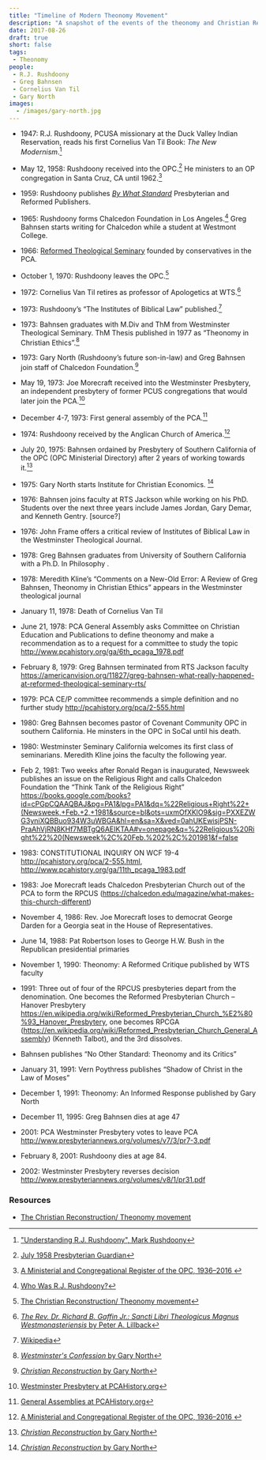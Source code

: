 ```yaml
---
title: "Timeline of Modern Theonomy Movement"
description: "A snapshot of the events of the theonomy and Christian Reconstruction movement from 1947 to 2001."
date: 2017-08-26
draft: true
short: false
tags:
 - Theonomy
people:
 - R.J. Rushdoony
 - Greg Bahnsen
 - Cornelius Van Til
 - Gary North
images:
  - /images/gary-north.jpg
---
```


* 1947: R.J. Rushdoony, PCUSA missionary at the Duck Valley Indian Reservation, reads his first Cornelius Van Til Book: _The New Modernism_.[^new-modernism]
* May 12, 1958: Rushdoony received into the OPC.[^opc] He ministers to an OP congregation in Santa Cruz, CA until 1962.[^opc-directory]
* 1959: Rushdoony publishes [_By What Standard_](https://chalcedon.edu/store/39973-by-what-standard) Presbyterian and Reformed Publishers.
* 1965: Rushdoony forms Chalcedon Foundation in Los Angeles.[^chalcedon] Greg Bahnsen starts writing for Chalcedon while a student at Westmont College.
* 1966: [Reformed Theological Seminary](https://en.wikipedia.org/wiki/Reformed_Theological_Seminary) founded by conservatives in the PCA.
* October 1, 1970: Rushdoony leaves the OPC.[^watson]
* 1972: Cornelius Van Til retires as professor of Apologetics at WTS.[^os]
* 1973: Rushdoony’s “The Institutes of Biblical Law” published.[^institutes]
* 1973: Bahnsen graduates with M.Div and ThM from Westminster Theological Seminary. ThM Thesis published in 1977 as “Theonomy in Christian Ethics”.[^westminsters-confession]
* 1973: Gary North (Rushdoony’s future son-in-law) and Greg Bahnsen join staff of Chalcedon Foundation.[^christian-reconstruction]
* May 19, 1973: Joe Morecraft received into the Westminster Presbytery, an independent presbytery of former PCUS congregations that would later join the PCA.[^pcahistory]
* December 4-7, 1973: First general assembly of the PCA.[^firstga]
* 1974: Rushdoony received by the Anglican Church of America.[^opc-directory]
* July 20, 1975: Bahnsen ordained by Presbytery of Southern California of the OPC (OPC Ministerial Directory) after 2 years of working towards it.[^christian-reconstruction]
* 1975: Gary North starts Institute for Christian Economics.
[^christian-reconstruction]
* 1976: Bahnsen joins faculty at RTS Jackson while working on his PhD. Students over the next three years include James Jordan, Gary Demar, and Kenneth Gentry. [source?]

* 1976: John Frame offers a critical review of Institutes of Biblical Law in the Westminster Theological Journal.
* 1978: Greg Bahnsen graduates from University of Southern California with a Ph.D. In Philosophy .
* 1978: Meredith Kline’s “Comments on a New-Old Error: A Review of Greg Bahnsen, Theonomy in Christian Ethics” appears in the Westminster theological journal
* January 11, 1978: Death of Cornelius Van Til
* June 21, 1978: PCA General Assembly asks Committee on Christian Education and Publications to define theonomy and make a recommendation as to a request for a committee to study the topic http://www.pcahistory.org/ga/6th_pcaga_1978.pdf
* February 8, 1979: Greg Bahnsen terminated from RTS Jackson faculty https://americanvision.org/11827/greg-bahnsen-what-really-happened-at-reformed-theological-seminary-rts/
* 1979: PCA CE/P committee recommends a simple definition and no further study http://pcahistory.org/pca/2-555.html
* 1980: Greg Bahnsen becomes pastor of Covenant Community OPC in southern California. He minsters in the OPC in SoCal until his death.
* 1980: Westminster Seminary California welcomes its first class of seminarians. Meredith Kline joins the faculty the following year.
* Feb 2, 1981: Two weeks after Ronald Regan is inaugurated, Newsweek publishes an issue on the Religious Right and calls Chalcedon Foundation the “Think Tank of the Religious Right” https://books.google.com/books?id=cPGpCQAAQBAJ&pg=PA1&lpg=PA1&dq=%22Religious+Right%22+(Newsweek,+Feb.+2,+1981&source=bl&ots=uxmOfXKlO9&sig=PXXEZWG3yniXQBBuo934W3uWBGA&hl=en&sa=X&ved=0ahUKEwisjPSN-PraAhVjRN8KHf7MBTgQ6AEIKTAA#v=onepage&q=%22Religious%20Right%22%20(Newsweek%2C%20Feb.%202%2C%201981&f=false
* 1983: CONSTITUTIONAL INQUIRY ON WCF 19-4 http://pcahistory.org/pca/2-555.html, http://www.pcahistory.org/ga/11th_pcaga_1983.pdf
* 1983: Joe Morecraft leads Chalcedon Presbyterian Church out of the PCA to form the RPCUS (https://chalcedon.edu/magazine/what-makes-this-church-different)
* November 4, 1986: Rev. Joe Morecraft loses to democrat George Darden for a Georgia seat in the House of Representatives.
* June 14, 1988: Pat Robertson loses to George H.W. Bush in the Republican presidential primaries
* November 1, 1990: Theonomy: A Reformed Critique published  by WTS faculty
* 1991: Three out of four of the RPCUS presbyteries depart from the denomination. One becomes the Reformed Presbyterian Church – Hanover Presbytery  https://en.wikipedia.org/wiki/Reformed_Presbyterian_Church_%E2%80%93_Hanover_Presbytery, one becomes RPCGA (https://en.wikipedia.org/wiki/Reformed_Presbyterian_Church_General_Assembly) (Kenneth Talbot), and the 3rd dissolves.
* Bahnsen publishes “No Other Standard: Theonomy and its Critics”
* January 31, 1991: Vern Poythress publishes “Shadow of Christ in the Law of Moses”
* December 1, 1991: Theonomy: An Informed Response published by Gary North
* December 11, 1995: Greg Bahnsen dies at age 47
* 2001: PCA Westminster Presbytery votes to leave PCA http://www.presbyteriannews.org/volumes/v7/3/pr7-3.pdf
* February 8, 2001: Rushdoony dies at age 84.
* 2002: Westminster Presbytery reverses decision http://www.presbyteriannews.org/volumes/v8/1/pr31.pdf

[^new-modernism]: ["Understanding R.J. Rushdoony", Mark Rushdoony](https://www.youtube.com/watch?v=BQfK_5L82IQ)
[^opc]: [July 1958 Presbyterian Guardian](https://www.opc.org/cfh/guardian/Volume_27/1958-07-15.pdf)
[^opc-directory]: [A Ministerial and Congregational Register of the OPC, 1936–2016
](https://store.opc.org/ProductDetails.asp?ProductCode=H-Ministerial-Register)
[^chalcedon]: [Who Was R.J. Rushdoony?](https://chalcedon.edu/about/who-was-r-j-rushdoony)
[^watson]: [The Christian Reconstruction/
Theonomy movement](http://www.christianstudylibrary.org/files/pub/20150811%20-%20WatsonDK_The%20Christian%20Reconstruction%20-%20Theonomy%20Movement.pdf)
[^os]: [_The Rev. Dr. Richard B. Gaffin Jr.: Sancti Libri Theologicus Magnus Westmonasteriensis_ by Peter A. Lillback](http://www.opc.org/os.html?article_id=273&pfriendly=Y)
[^institutes]: [Wikipedia](https://en.wikipedia.org/wiki/The_Institutes_of_Biblical_Law)
[^westminsters-confession]: [_Westminster's Confession_ by Gary North](https://www.garynorth.com/freebooks/docs/pdf/westministers_confession.pdf)
[^christian-reconstruction]: [_Christian Reconstruction_ by Gary North](https://www.garynorth.com/freebooks/docs/pdf/christian_reconstruction.pdf)
[^pcahistory]: [Westminster Presbytery at PCAHistory.org](http://pcahistory.org/findingaids/presbyteriesNZ/westminster.html)
[^firstga]: [General Assemblies at PCAHistory.org](http://www.pcahistory.org/ga/index.html#1)


### Resources

* [The Christian Reconstruction/
Theonomy movement](http://www.christianstudylibrary.org/files/pub/20150811%20-%20WatsonDK_The%20Christian%20Reconstruction%20-%20Theonomy%20Movement.pdf)
